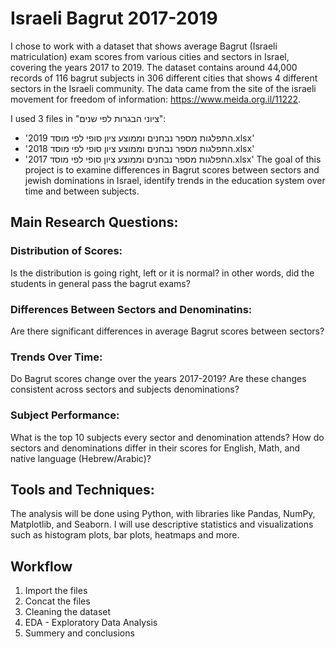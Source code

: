 
# Israeli Bagrut 2017-2019

I chose to work with a dataset that shows average Bagrut (Israeli matriculation) exam scores from various cities and sectors in Israel, covering the years 2017 to 2019. The dataset contains around 44,000 records of 116 bagrut subjects in 306 different cities that shows 4 different sectors in the Israeli community. The data came from the site of the israeli movement for freedom of information: https://www.meida.org.il/11222.

I used 3 files in "ציוני הבגרות לפי שנים":

* 'התפלגות מספר נבחנים וממוצע ציון סופי לפי מוסד 2019.xlsx'
* 'התפלגות מספר נבחנים וממוצע ציון סופי לפי מוסד 2018.xlsx'
* 'התפלגות מספר נבחנים וממוצע ציון סופי לפי מוסד 2017.xlsx'
The goal of this project is to examine differences in Bagrut scores between sectors and jewish dominations in Israel, identify trends in the education system over time and between subjects.

## Main Research Questions:

### Distribution of Scores:

Is the distribution is going right, left or it is normal? in other words, did the students in general pass the bagrut exams?
### Differences Between Sectors and Denominatins:

Are there significant differences in average Bagrut scores between sectors?
### Trends Over Time:

Do Bagrut scores change over the years 2017-2019?
Are these changes consistent across sectors and subjects denominations?
### Subject Performance:

What is the top 10 subjects every sector and denomination attends?
How do sectors and denominations differ in their scores for English, Math, and native language (Hebrew/Arabic)?
## Tools and Techniques:
The analysis will be done using Python, with libraries like Pandas, NumPy, Matplotlib, and Seaborn. I will use descriptive statistics and visualizations such as histogram plots, bar plots, heatmaps and more.

## Workflow

1. Import the files
2. Concat the files
3. Cleaning the dataset
4. EDA - Exploratory Data Analysis
5. Summery and conclusions
